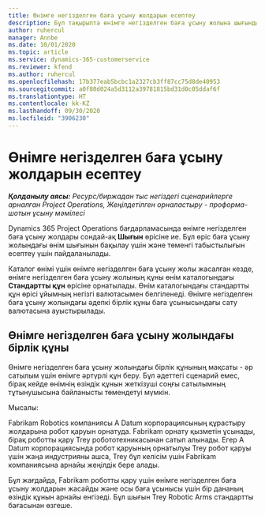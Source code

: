 ```yaml
---
title: Өнімге негізделген баға ұсыну жолдарын есептеу
description: Бұл тақырыпта өнімге негізделген баға ұсыну жолына шығынды қолдану туралы ақпарат берілген.
author: ruhercul
manager: Annbe
ms.date: 10/01/2020
ms.topic: article
ms.service: dynamics-365-customerservice
ms.reviewer: kfend
ms.author: ruhercul
ms.openlocfilehash: 17b377eab5bcbc1a2327cb3ff87cc75d8de40953
ms.sourcegitcommit: a0f80d024a5d3112a39781815bd31d0c05ddaf6f
ms.translationtype: HT
ms.contentlocale: kk-KZ
ms.lasthandoff: 09/30/2020
ms.locfileid: "3906230"
---
```

# <a name="costing-product-based-quote-lines"></a>Өнімге негізделген баға ұсыну жолдарын есептеу

_**Қолданылу аясы:** Ресурс/биржадан тыс негіздегі сценарийлерге арналған Project Operations, Жеңілдетілген орналастыру - проформа-шотын ұсыну мәмілесі_


Dynamics 365 Project Operations бағдарламасында өнімге негізделген баға ұсыну жолдары сондай-ақ **Шығын** өрісіне ие. Бұл өріс баға ұсыну жолындағы өнім шығынын бақылау үшін және төменгі табыстылығын есептеу үшін пайдаланылады.

Каталог өнімі үшін өнімге негізделген баға ұсыну жолы жасалған кезде, өнімге негізделген баға ұсыну жолының құны өнім каталогындағы **Стандартты құн** өрісіне орнатылады. Өнім каталогындағы стандартты құн өрісі ұйымның негізгі валютасымен белгіленеді. Өнімге негізделген баға ұсыну жолындағы әдепкі бірлік құны баға ұсынысындағы сату валютасына ауыстырылады.

## <a name="unit-cost-on-a-product-based-quote-line"></a>Өнімге негізделген баға ұсыну жолындағы бірлік құны

Өнімге негізделген баға ұсыну жолындағы бірлік құнының мақсаты - әр сатылым үшін өнімге әртүрлі құн беру. Бұл әдеттегі сценарий емес, бірақ кейде өнімнің өзіндік құнын жеткізуші соңғы сатылымның тұтынушысына байланысты төмендетуі мүмкін.

Мысалы:

Fabrikam Robotics компаниясы A Datum корпорациясының құрастыру жолдарына робот қаруын орнатуда. Fabrikam орнату қызметін ұсынады, бірақ роботты қару Trey робототехникасынан сатып алынады. Егер А Datum корпорациясында робот қаруының орнатылуы Trey робот қаруы үшін жаңа индустрияны ашса, Trey бұл келісім үшін Fabrikam компаниясына арнайы жеңілдік бере алады.

Бұл жағдайда, Fabrikam роботты қару үшін өнімге негізделген баға ұсыну жолдарын жасайды және осы баға ұсынысы үшін бір дананың өзіндік құнын арнайы енгізеді. Бұл шығын Trey Robotic Arms стандартты бағасынан өзгеше.

